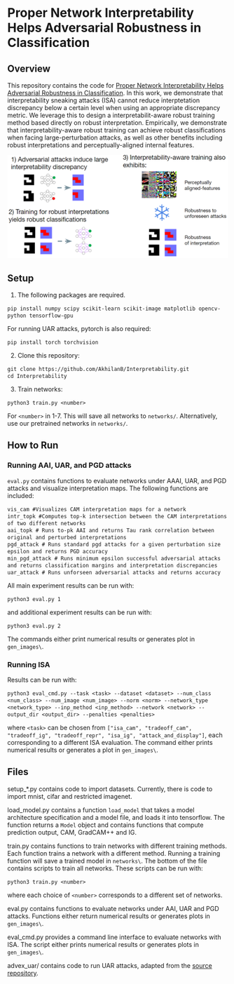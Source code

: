 # Proper Network Interpretability Helps Adversarial Robustness in Classification

## Overview
This repository contains the code for [Proper Network Interpretability Helps Adversarial Robustness in Classification](https://arxiv.org/abs/2006.14748). In this work, we demonstrate that interpretability sneaking attacks (ISA) cannot reduce interptetation discrepancy below a certain level when using an appropriate discrepancy metric. We leverage this to design a interpretabilit-aware robust training method based directly on robust interpretation. Empirically, we demonstrate that interpretability-aware robust training can achieve robust classifications when facing large-perturbation attacks, as well as other benefits including robust interpretations and perceptually-aligned internal features.

![Summary](Interpretability_Summary.PNG)

## Setup

1. The following packages are required.
```
pip install numpy scipy scikit-learn scikit-image matplotlib opencv-python tensorflow-gpu
```
For running UAR attacks, pytorch is also required:
```
pip install torch torchvision
```

2. Clone this repository:

```
git clone https://github.com/AkhilanB/Interpretability.git
cd Interpretability
```

3. Train networks:
```
python3 train.py <number>
```
For `<number>` in 1-7. This will save all networks to `networks/`. Alternatively, use our pretrained networks in `networks/`.

## How to Run

### Running AAI, UAR, and PGD attacks
`eval.py` contains functions to evaluate networks under AAAI, UAR, and PGD attacks and visualize interpretation maps. The following functions are included:
```
vis_cam #Visualizes CAM interpretation maps for a network
intr_topk #Computes top-k intersection between the CAM interpretations of two different networks
aai_topk # Runs to-pk AAI and returns Tau rank correlation between original and perturbed interpretations
pgd_attack # Runs standard pgd attacks for a given perturbation size epsilon and returns PGD accuracy
min_pgd_attack # Runs minimum epsilon successful adversarial attacks and returns classification margins and interpretation discrepancies
uar_attack # Runs unforseen adversarial attacks and returns accuracy
```

All main experiment results can be run with: 
```
python3 eval.py 1
```
and additional experiment results can be run with:
```
python3 eval.py 2
```
The commands either print numerical results or generates plot in `gen_images\`.

### Running ISA
Results can be run with:
```
python3 eval_cmd.py --task <task> --dataset <dataset> --num_class <num_class> --num_image <num_image> --norm <norm> --network_type <network_type> --inp_method <inp_method> --network <network> --output_dir <output_dir> --penalties <penalties>
```
where `<task>` can be chosen from `["isa_cam", "tradeoff_cam", "tradeoff_ig", "tradeoff_repr", "isa_ig", "attack_and_display"]`, each corresponding to a different ISA evaluation. The command either prints numerical results or generates a plot in `gen_images\`.


## Files
setup_*.py contains code to import datasets. Currently, there is code to import mnist, cifar and restricted imagenet.

load_model.py contains a function `load_model` that takes a model architecture specification and a model file, and loads it into tensorflow. The function returns a `Model` object and contains functions that compute prediction output, CAM, GradCAM++ and IG.

train.py contains functions to train networks with different training methods. Each function trains a network with a different method. Running a training function will save a trained model in `networks\`. The bottom of the file contains scripts to train all networks. These scripts can be run with:
```
python3 train.py <number>
```
where each choice of `<number>` corresponds to a different set of networks.

eval.py contains functions to evaluate networks under AAI, UAR and PGD attacks. Functions either return numerical results or generates plots in `gen_images\`. 

eval_cmd.py provides a command line interface to evaluate networks with ISA. The script either prints numerical results or generates plots in `gen_images\`.

advex_uar/ contains code to run UAR attacks, adapted from the [source repository](https://github.com/ddkang/advex-uar).


